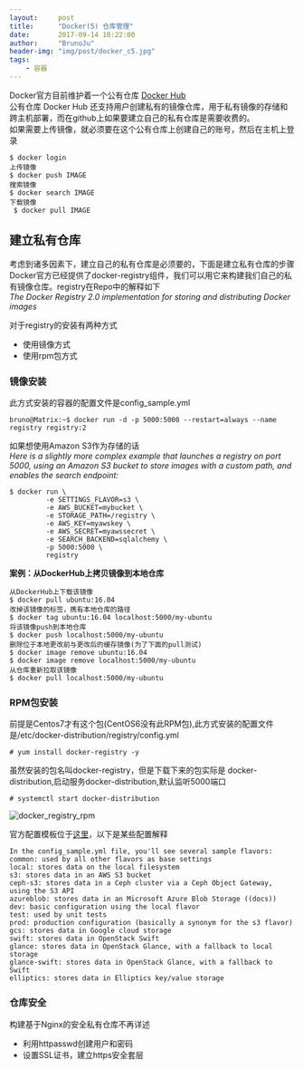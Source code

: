 ```yaml
---
layout:     post
title:      "Docker(5) 仓库管理"
date:       2017-09-14 10:22:00
author:     "BrunoJu"
header-img: "img/post/docker_c5.jpg"
tags:
    - 容器
---
```


Docker官方目前维护着一个公有仓库 [Docker Hub ](https://hub.docker.com)    
公有仓库 Docker Hub 还支持用户创建私有的镜像仓库，用于私有镜像的存储和跨主机部署，而在github上如果要建立自己的私有仓库是需要收费的。   
如果需要上传镜像，就必须要在这个公有仓库上创建自己的账号，然后在主机上登录
```
$ docker login
上传镜像
$ docker push IMAGE
搜索镜像
$ docker search IMAGE
下载镜像
 $ docker pull IMAGE
```

## 建立私有仓库
考虑到诸多因素下，建立自己的私有仓库是必须要的，下面是建立私有仓库的步骤
Docker官方已经提供了docker-registry组件，我们可以用它来构建我们自己的私有镜像仓库。registry在Repo中的解释如下    
*The Docker Registry 2.0 implementation for storing and distributing Docker images*    

对于registry的安装有两种方式
- 使用镜像方式
- 使用rpm包方式

### 镜像安装
此方式安装的容器的配置文件是config_sample.yml
```
bruno@Matrix:~$ docker run -d -p 5000:5000 --restart=always --name registry registry:2
```

如果想使用Amazon S3作为存储的话    
*Here is a slightly more complex example that launches a registry on port 5000, using an Amazon S3 bucket to store images with a custom path, and enables the search endpoint:*
```
$ docker run \
         -e SETTINGS_FLAVOR=s3 \
         -e AWS_BUCKET=mybucket \
         -e STORAGE_PATH=/registry \
         -e AWS_KEY=myawskey \
         -e AWS_SECRET=myawssecret \
         -e SEARCH_BACKEND=sqlalchemy \
         -p 5000:5000 \
         registry
```

**案例：从DockerHub上拷贝镜像到本地仓库**
```
从DockerHub上下载该镜像
$ docker pull ubuntu:16.04
改掉该镜像的标签，携有本地仓库的路径
$ docker tag ubuntu:16.04 localhost:5000/my-ubuntu
将该镜像push到本地仓库
$ docker push localhost:5000/my-ubuntu
删除位于本地更改前与更改后的缓存镜像(为了下面的pull测试)
$ docker image remove ubuntu:16.04
$ docker image remove localhost:5000/my-ubuntu
从仓库重新拉取该镜像
$ docker pull localhost:5000/my-ubuntu
```

### RPM包安装
前提是Centos7才有这个包(CentOS6没有此RPM包),此方式安装的配置文件是/etc/docker-distribution/registry/config.yml
```
# yum install docker-registry -y
```
虽然安装的包名叫docker-registry，但是下载下来的包实际是 docker-distribution,启动服务docker-distribution,默认监听5000端口
```
# systemctl start docker-distribution
```
![docker_registry_rpm](https://brunoju.github.io/img/post/docker_registry_rpm.png)

官方配置模板位于[这里](https://docs.docker.com/registry/configuration/#list-of-configuration-options)，以下是某些配置解释
```
In the config_sample.yml file, you'll see several sample flavors:
common: used by all other flavors as base settings
local: stores data on the local filesystem
s3: stores data in an AWS S3 bucket
ceph-s3: stores data in a Ceph cluster via a Ceph Object Gateway, using the S3 API
azureblob: stores data in an Microsoft Azure Blob Storage ((docs))
dev: basic configuration using the local flavor
test: used by unit tests
prod: production configuration (basically a synonym for the s3 flavor)
gcs: stores data in Google cloud storage
swift: stores data in OpenStack Swift
glance: stores data in OpenStack Glance, with a fallback to local storage
glance-swift: stores data in OpenStack Glance, with a fallback to Swift
elliptics: stores data in Elliptics key/value storage
```

### 仓库安全
构建基于Nginx的安全私有仓库不再详述
- 利用httpasswd创建用户和密码
- 设置SSL证书，建立https安全套层
